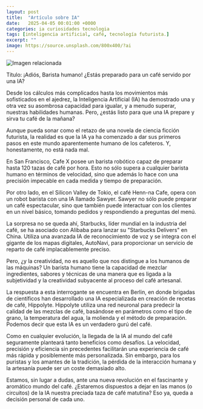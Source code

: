 ```yaml
---
layout: post
title:  "Artículo sobre IA"
date:   2025-04-05 00:01:00 +0000
categories: ia curiosidades tecnologia
tags: [inteligencia artificial, café, tecnología futurista.]
excerpt: ""
image: https://source.unsplash.com/800x400/?ai
---
```


![Imagen relacionada](https://source.unsplash.com/800x400/?ai)

Título: ¡Adiós, Barista humano! ¿Estás preparado para un café servido por una IA?

Desde los cálculos más complicados hasta los movimientos más sofisticados en el ajedrez, la Inteligencia Artificial (IA) ha demostrado una y otra vez su asombrosa capacidad para igualar, y a menudo superar, nuestras habilidades humanas. Pero, ¿estás listo para que una IA prepare y sirva tu café de la mañana?

Aunque pueda sonar como el retazo de una novela de ciencia ficción futurista, la realidad es que la IA ya ha comenzado a dar sus primeros pasos en este mundo aparentemente humano de los cafeteros. Y, honestamente, no está nada mal.

En San Francisco, Cafe X posee un barista robótico capaz de preparar hasta 120 tazas de café por hora. Esto no sólo supera a cualquier barista humano en términos de velocidad, sino que además lo hace con una precisión impecable en cada medida y tiempo de preparación.

Por otro lado, en el Silicon Valley de Tokio, el café Henn-na Cafe, opera con un robot barista con una IA llamado Sawyer. Sawyer no sólo puede preparar un café espectacular, sino que también puede interactuar con los clientes en un nivel básico, tomando pedidos y respondiendo a preguntas del menú.

La sorpresa no se queda ahí, Starbucks, líder mundial en la industria del café, se ha asociado con Alibaba para lanzar su "Starbucks Delivers" en China. Utiliza una avanzada IA de reconocimiento de voz y se integra con el gigante de los mapas digitales, AutoNavi, para proporcionar un servicio de reparto de café implacablemente preciso.

Pero, ¿y la creatividad, no es aquello que nos distingue a los humanos de las máquinas? Un barista humano tiene la capacidad de mezclar ingredientes, sabores y técnicas de una manera que es ligada a la subjetividad y la creatividad subyacente al proceso del café artesanal.

La respuesta a esta interrogante se encuentra en Berlin, en donde brigadas de científicos han desarrollado una IA especializada en creación de recetas de café, Hippolyte. Hippolyte utiliza una red neuronal para predecir la calidad de las mezclas de café, basándose en parámetros como el tipo de grano, la temperatura del agua, la molienda y el método de preparación. Podemos decir que esta IA es un verdadero gurú del café.

Como en cualquier evolución, la llegada de la IA al mundo del café seguramente planteará tanto beneficios como desafíos. La velocidad, precisión y eficiencia sin precedentes facilitarán una experiencia de café más rápida y posiblemente más personalizada. Sin embargo, para los puristas y los amantes de la tradición, la pérdida de la interacción humana y la artesanía puede ser un coste demasiado alto.

Estamos, sin lugar a dudas, ante una nueva revolución en el fascinante y aromático mundo del café. ¿Estaremos dispuestos a dejar en las manos (o circuitos) de la IA nuestra preciada taza de café matutina? Eso ya, queda a decisión personal de cada uno.
